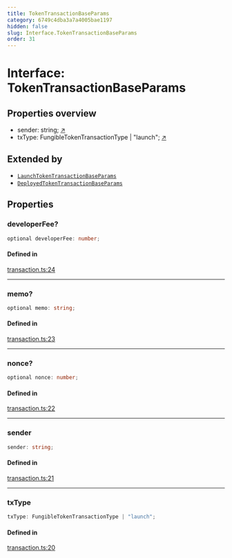 ```yaml
---
title: TokenTransactionBaseParams
category: 6749c4dba3a7a4005bae1197
hidden: false
slug: Interface.TokenTransactionBaseParams
order: 31
---
```


# Interface: TokenTransactionBaseParams

## Properties overview

- sender:  string; [↗](#sender)
- txType:  FungibleTokenTransactionType | "launch"; [↗](#txtype)

## Extended by

- [`LaunchTokenTransactionBaseParams`](interfacelaunchtokentransactionbaseparams)
- [`DeployedTokenTransactionBaseParams`](interfacedeployedtokentransactionbaseparams)

## Properties

### developerFee?

```ts
optional developerFee: number;
```

#### Defined in

[transaction.ts:24](https://github.com/zkcloudworker/minatokens-lib/blob/main/packages/api/src/transaction.ts#L24)

***

### memo?

```ts
optional memo: string;
```

#### Defined in

[transaction.ts:23](https://github.com/zkcloudworker/minatokens-lib/blob/main/packages/api/src/transaction.ts#L23)

***

### nonce?

```ts
optional nonce: number;
```

#### Defined in

[transaction.ts:22](https://github.com/zkcloudworker/minatokens-lib/blob/main/packages/api/src/transaction.ts#L22)

***

### sender

```ts
sender: string;
```

#### Defined in

[transaction.ts:21](https://github.com/zkcloudworker/minatokens-lib/blob/main/packages/api/src/transaction.ts#L21)

***

### txType

```ts
txType: FungibleTokenTransactionType | "launch";
```

#### Defined in

[transaction.ts:20](https://github.com/zkcloudworker/minatokens-lib/blob/main/packages/api/src/transaction.ts#L20)
